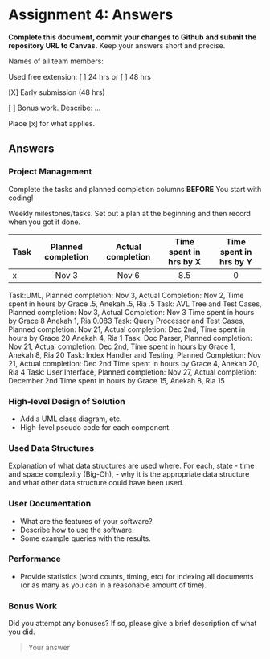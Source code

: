 # Assignment 4: Answers

**Complete this document, commit your changes to Github and submit the repository URL to Canvas.** Keep your answers short and precise.

Names of all team members:




Used free extension: [ ] 24 hrs or [ ] 48 hrs

[X] Early submission (48 hrs)

[ ] Bonus work. Describe: ...

Place [x] for what applies.


## Answers

### Project Management

Complete the tasks and planned completion columns **BEFORE** You start with 
coding!


Weekly milestones/tasks. Set out a plan at the beginning and then record when you got it done.

| Task        | Planned completion | Actual completion | Time spent in hrs by X | Time spent in hrs by Y |
| ----------- | :-----------------:| :---------------: | :--------------------: | :--------------------: |
| x           | Nov 3              | Nov 6             | 8.5                    | 0                      |

Task:UML, Planned completion: Nov 3, Actual Completion: Nov 2,                                   Time spent in hours by Grace .5, Anekah .5, Ria .5
Task: AVL Tree and Test Cases,  Planned completion: Nov 3, Actual Completion: Nov 3              Time spent in hours by Grace 8 Anekah 1, Ria 0.083
Task: Query Processor and Test Cases, Planned completion: Nov 21, Actual completion: Dec 2nd,    Time spent in hours by Grace 20 Anekah 4, Ria 1
Task: Doc Parser, Planned completion: Nov 21, Actual completion: Dec 2nd,                        Time spent in hours by Grace 1, Anekah 8, Ria 20
Task: Index Handler and Testing, Planned Completion: Nov 21, Actual completion: Dec 2nd          Time spent in hours by Grace 4, Anekah 20, Ria 4
Task: User Interface, Planned completion: Nov 27, Actual completion: December 2nd                Time spent in hours by Grace 15, Anekah 8, Ria 15

### High-level Design of Solution

- Add a UML class diagram, etc.
- High-level pseudo code for each component.

### Used Data Structures
Explanation of what data structures are used where. For each, state
    - time and space complexity (Big-Oh),
    - why it is the appropriate data structure and what other data structure could have been used.

### User Documentation
- What are the features of your software?
- Describe how to use the software.
- Some example queries with the results.

### Performance
- Provide statistics (word counts, timing, etc) for indexing all documents (or as many as you can in a reasonable amount of time).

### Bonus Work
Did you attempt any bonuses? If so, please give a brief description of what you did.

   > Your answer
